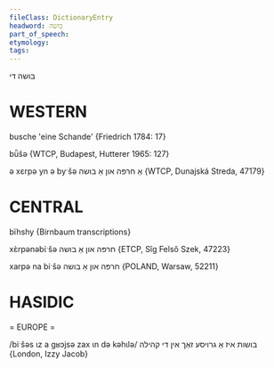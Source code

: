 ```yaml
---
fileClass: DictionaryEntry
headword: בושה
part_of_speech: 
etymology: 
tags: 
---
```

בושה
די

WESTERN
========

busche 'eine Schande' {Friedrich 1784: 17}

bǖšə {WTCP, Budapest, Hutterer 1965: 127}

ə xɛrpə yn ə byˑšə אַ חרפּה און אַ בושה {WTCP, Dunajská Streda, 47179}

CENTRAL
========

bïhshy {Birnbaum transcriptions}

xɛ̀rpənəbɩ́ˑšə חרפּה און אַ בושה {ETCP, Sîg Felső Szek, 47223}

xarpə na biˑšə חרפּה און אַ בושה {POLAND, Warsaw, 52211}

HASIDIC
=======
= EUROPE = 

/biˑšəs ɩz a gʁɔjsə zax ɩn də kəhɩlə/ בושות איז אַ גרויסע זאַך אין די קהילה {London, Izzy Jacob}